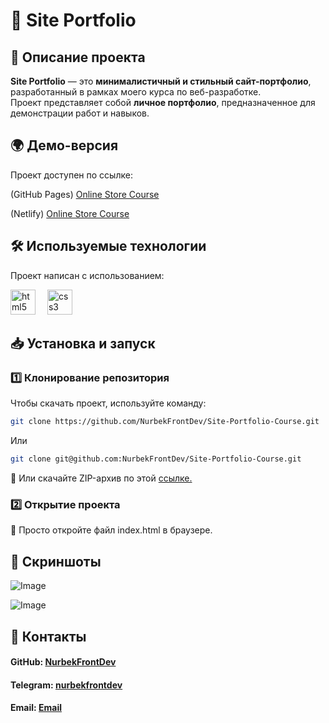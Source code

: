 # 💼 Site Portfolio  

## 📌 Описание проекта  
**Site Portfolio** — это **минималистичный и стильный сайт-портфолио**, разработанный в рамках моего курса по веб-разработке.  
Проект представляет собой **личное портфолио**, предназначенное для демонстрации работ и навыков.  

## 🌍 Демо-версия  
Проект доступен по ссылке: 

(GitHub Pages) [Online Store Course](https://nurbekfrontdev.github.io/Site-Portfolio-Course/)  

(Netlify) [Online Store Course](https://site-portfolio-course.netlify.app/)  

## 🛠 Используемые технологии  
Проект написан с использованием: 

<img src="https://cdn.jsdelivr.net/gh/devicons/devicon/icons/html5/html5-original.svg" height="40" alt="html5 logo" /><img width="15"> <img src="https://cdn.jsdelivr.net/gh/devicons/devicon/icons/css3/css3-original.svg" height="40" alt="css3 logo"  />   
  
## 📥 Установка и запуск  
### 1️⃣ Клонирование репозитория  
Чтобы скачать проект, используйте команду:  
```sh
git clone https://github.com/NurbekFrontDev/Site-Portfolio-Course.git
```
Или
```sh
git clone git@github.com:NurbekFrontDev/Site-Portfolio-Course.git
```

🔹 Или скачайте ZIP-архив по этой <a href="https://github.com/NurbekFrontDev/Site-Portfolio-Course/releases/tag/v1.0.0">ссылке.</a>

### 2️⃣ Открытие проекта
📂 Просто откройте файл index.html в браузере.

## 📸 Скриншоты
![Image](https://github.com/user-attachments/assets/9519e2f7-8582-428d-a93f-d72333794a17)

![Image](https://github.com/user-attachments/assets/1234ed9c-d91a-408f-921a-a709b6c06ce9)
## 📩 Контакты
#### GitHub: [NurbekFrontDev](https://github.com/NurbekFrontDev)
#### Telegram: [nurbekfrontdev](https://t.me/nurbekfrontdev)
#### Email: [Email](mailto:dlaprogrammirovanieidlaameriki@gmail.com)